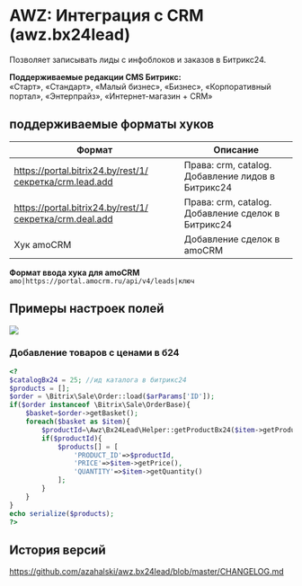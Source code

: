 # AWZ: Интеграция с CRM (awz.bx24lead)

<!-- desc-start -->

Позволяет записывать лиды с инфоблоков и заказов в Битрикс24.

**Поддерживаемые редакции CMS Битрикс:**<br>
«Старт», «Стандарт», «Малый бизнес», «Бизнес», «Корпоративный портал», «Энтерпрайз», «Интернет-магазин + CRM»

<!-- desc-end -->

<!-- doc-start -->

## поддерживаемые форматы хуков

| Формат                                                  | Описание                                           |
|---------------------------------------------------------|----------------------------------------------------|
| https://portal.bitrix24.by/rest/1/секретка/crm.lead.add | Права: crm, catalog. Добавление лидов в Битрикс24  |
| https://portal.bitrix24.by/rest/1/секретка/crm.deal.add | Права: crm, catalog. Добавление сделок в Битрикс24 |
| Хук amoCRM                                              | Добавление сделок в amoCRM                         |

**Формат ввода хука для amoCRM**
`amo|https://portal.amocrm.ru/api/v4/leads|ключ`

## Примеры настроек полей

![](https://zahalski.dev/images/modules/awz.bx24lead/001.png)

### Добавление товаров с ценами в б24

```php 
<?
$catalogBx24 = 25; //ид каталога в битрикс24
$products = [];
$order = \Bitrix\Sale\Order::load($arParams['ID']);
if($order instanceof \Bitrix\Sale\OrderBase){
    $basket=$order->getBasket();
    foreach($basket as $item){
        $productId=\Awz\Bx24Lead\Helper::getProductBx24($item->getProductId(), $catalogBx24, $provider['MAIN_HOOK']);
        if($productId){
            $products[] = [
                'PRODUCT_ID'=>$productId, 
                'PRICE'=>$item->getPrice(), 
                'QUANTITY'=>$item->getQuantity()
            ];
        }
    }
}
echo serialize($products);
?>
```

<!-- doc-end -->

<!-- cl-start -->
## История версий

https://github.com/azahalski/awz.bx24lead/blob/master/CHANGELOG.md

<!-- cl-end -->
